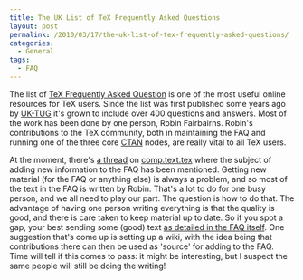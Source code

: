 ```yaml
---
title: The UK List of TeX Frequently Asked Questions
layout: post
permalink: /2010/03/17/the-uk-list-of-tex-frequently-asked-questions/
categories:
  - General
tags:
  - FAQ
---
```

The list of [TeX Frequently Asked Question](https://texfaq.org/) is one of the most useful online resources for TeX users. Since the list was first published some years ago by [UK-TUG](http://uk.tug.org/) it's grown to include over 400 questions and answers. Most of the work has been done by one person, Robin Fairbairns. Robin's contributions to the TeX community, both in maintaining the FAQ and running one of the three core [CTAN](https://www.ctan.org) nodes, are really vital to all TeX users.

At the moment, there's [a thread](http://groups.google.com/group/comp.text.tex/browse_frm/thread/923bd11fef14bc0c) on [comp.text.tex](http://groups.google.com/group/comp.text.tex/topics) where the subject of adding new information to the FAQ has been mentioned. Getting new material (for the FAQ or anything else) is always a problem, and so most of the text in the FAQ is written by Robin. That's a lot to do for one busy person, and we all need to play our part. The question is how to do that. The advantage of having one person writing everything is that the quality is good, and there is care taken to keep material up to date. So if you spot a gap, your best sending some (good) text [as detailed in the FAQ itself](https//texfaq.org/Q-newans). One suggestion that's come up is setting up a wiki, with the idea being that contributions there can then be used as 'source' for adding to the FAQ. Time will tell if this comes to pass: it might be interesting, but I suspect the same people will still be doing the writing!

